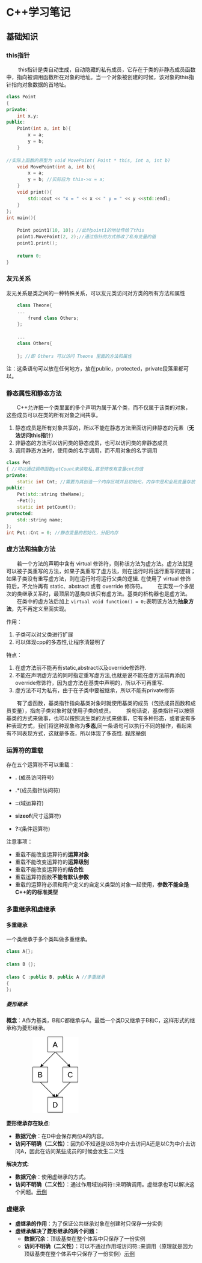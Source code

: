 # C++学习笔记

## 基础知识

### this指针

&emsp;&emsp; this指针是类自动生成，自动隐藏的私有成员，它存在于类的非静态成员函数中，指向被调用函数所在对象的地址。当一个对象被创建的时候，该对象的this指针指向对象数据的首地址。

```c++
class Point
{
private:
    int x,y;
public:
    Point(int a, int b){
        x = a;
        y = b; 
    }

//实际上函数的原型为 void MovePoint( Point * this, int a, int b)
    void MovePoint(int a, int b){  
        x = a;
        y = b; //实际应为 this->x = a;
    }
    void print(){
        std::cout << "x = " << x << " y = " << y <<std::endl;
    }
};
int main(){

    Point point1(10, 10); //此时point1的地址传给了this
    point1.MovePoint(2, 2);//通过指针的方式修改了私有变量的值
    point1.print();

    return 0;
}
```

### 友元关系

友元关系是类之间的一种特殊关系，可以友元类访问对方类的所有方法和属性

```c++
    class Theone{
    ...
        frend class Others;
    };
    
    ...
    class Others{

    }; //即 Others 可以访问 Theone 里面的方法和属性
```

注：这条语句可以放在任何地方，放在public，protected，private段落里都可以。

### 静态属性和静态方法

&emsp;&emsp;C++允许把一个类里面的多个声明为属于某个类，而不仅属于该类的对象，这些成员可以在类的所有对象之间共享。

1. 静态成员是所有对象共享的，所以不能在静态方法里面访问非静态的元素（**无法访问this指**针）
2. 非静态的方法可以访问类的静态成员，也可以访问类的非静态成员
3. 调用静态方法时，使用类的名字调用，而不用对象的名字调用

```c++
class Pet
{ //可以通过调用函数petCount来读取私,甚至修改有变量cnt的值
private:
    static int Cnt; //需要为其创造一个内存区域并且初始化，内存中是和全局变量存放在一起
public:
    Pet(std::string theName);
    ~Pet();
    static int petCount();
protected:
    std::string name;
};
int Pet::Cnt = 0; //静态变量的初始化，分配内存
```

### 虚方法和抽象方法

 &emsp;&emsp;若一个方法的声明中含有 virtual 修饰符，则称该方法为虚方法。虚方法就是可以被子类重写的方法，如果子类重写了虚方法，则在运行时将运行重写的逻辑；如果子类没有重写虚方法，则在运行时将运行父类的逻辑. 在使用了 virtual 修饰符后，不允许再有 static、abstract 或者 override 修饰符。
 &emsp;&emsp;在实现一个多层次的类继承关系时，最顶层的基类应该只有虚方法。基类的析构器也是虚方法。
 &emsp;&emsp;在类中的虚方法后加上 ``` virtual void function() = 0; ```表明该方法为**抽象方法**，先不再定义里面实现。

作用：

1. 子类可以对父类进行扩展
2. 可以体现cpp的多态性,让程序清楚明了

特点：

1. 在虚方法前不能再有static,abstract以及override修饰符.
2. 不能在声明虚方法的同时指定重写虚方法,也就是说不能在虚方法前再添加override修饰符，因为虚方法在基类中声明的，所以不可再重写.
3. 虚方法不可为私有，由于在子类中要被继承，所以不能有private修饰

&emsp;&emsp;有了虚函数，基类指针指向基类对象时就使用基类的成员（包括成员函数和成员变量），指向子类对象时就使用子类的成员。
&emsp;&emsp;换句话说，基类指针可以按照基类的方式来做事，也可以按照派生类的方式来做事，它有多种形态，或者说有多种表现方式，我们将这种现象称为**多态**,同一条语句可以执行不同的操作，看起来有不同表现方式，这就是多态，所以体现了多态性.
[程序举例](./c++_practice/virtual_function/virtual.cpp)

### 运算符的重载

存在五个运算符不可以重载：

* **.** (成员访问符号)
  
* **.***(成员指针访问符)
  
* **::**(域运算符)

* **sizeof**(尺寸运算符)

* **?:**(条件运算符)

注意事项：

* 重载不能改变运算符的**运算对象**
* 重载不能改变运算符的**运算级别**
* 重载不能改变运算符的**结合性**
* 重载运算符函数**不能有默认参数**
* 重载的运算符必须和用户定义的自定义类型的对象一起使用，**参数不能全是C++的的标准类型**
  
### 多重继承和虚继承

#### 多重继承

一个类继承于多个类叫做多重继承。

```c++
class A{};
 
class B {};
 
class C :public B, public A //多重继承
{
};
```

##### 菱形继承

**概念**：A作为基类，B和C都继承与A。最后一个类D又继承于B和C，这样形式的继承称为菱形继承。

&emsp;&emsp;&emsp;&emsp;&emsp;![分段扫描举例](./imges/菱形继承.png)

**菱形继承存在缺点**:

* **数据冗余**：在D中会保存两份A的内容。
* **访问不明确（二义性）**：因为D不知道是以B为中介去访问A还是以C为中介去访问A，因此在访问某些成员的时候会发生二义性
  
**解决方式**:

* **数据冗余**：使用虚继承的方式。
* **访问不明确（二义性）**：通过作用域访问符::来明确调用。虚继承也可以解决这个问题。[示例](./c++_practice/Multiple_Inheritance/mul_inherite.cpp)

### 虚继承

* **虚继承的作用**：为了保证公共继承对象在创建时只保存一分实例
* **虚继承解决了菱形继承的两个问题**：
  * **数据冗余**：顶级基类在整个体系中只保存了一份实例
  * **访问不明确（二义性）**：可以不通过作用域访问符::来调用（原理就是因为顶级基类在整个体系中只保存了一份实例）[示例](./c++_practice/Multiple_Inheritance/mul_inherite_virtual.cpp)